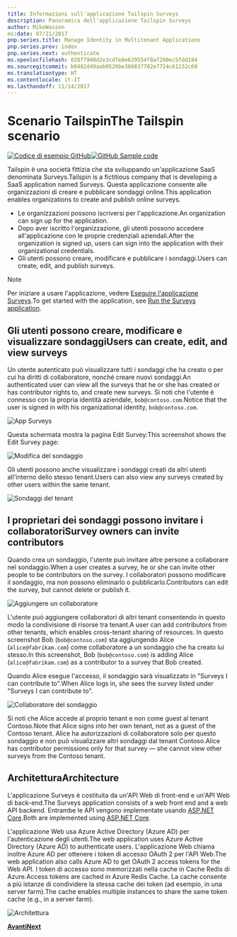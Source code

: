 ```yaml
---
title: Informazioni sull'applicazione Tailspin Surveys
description: Panoramica dell'applicazione Tailspin Surveys
author: MikeWasson
ms:date: 07/21/2017
pnp.series.title: Manage Identity in Multitenant Applications
pnp.series.prev: index
pnp.series.next: authenticate
ms.openlocfilehash: 028f7940d2e3cd7e8e629554f8af290ec5fdd184
ms.sourcegitcommit: b0482d49aab0526be386837702e7724c61232c60
ms.translationtype: HT
ms.contentlocale: it-IT
ms.lasthandoff: 11/14/2017
---
```

# <a name="the-tailspin-scenario"></a><span data-ttu-id="eee39-103">Scenario Tailspin</span><span class="sxs-lookup"><span data-stu-id="eee39-103">The Tailspin scenario</span></span>

<span data-ttu-id="eee39-104">[![Codice di esempio](../_images/github.png) GitHub][sample application]</span><span class="sxs-lookup"><span data-stu-id="eee39-104">[![GitHub](../_images/github.png) Sample code][sample application]</span></span>

<span data-ttu-id="eee39-105">Tailspin è una società fittizia che sta sviluppando un'applicazione SaaS denominata Surveys.</span><span class="sxs-lookup"><span data-stu-id="eee39-105">Tailspin is a fictitious company that is developing a SaaS application named Surveys.</span></span> <span data-ttu-id="eee39-106">Questa applicazione consente alle organizzazioni di creare e pubblicare sondaggi online.</span><span class="sxs-lookup"><span data-stu-id="eee39-106">This application enables organizations to create and publish online surveys.</span></span>

* <span data-ttu-id="eee39-107">Le organizzazioni possono iscriversi per l'applicazione.</span><span class="sxs-lookup"><span data-stu-id="eee39-107">An organization can sign up for the application.</span></span>
* <span data-ttu-id="eee39-108">Dopo aver iscritto l'organizzazione, gli utenti possono accedere all'applicazione con le proprie credenziali aziendali.</span><span class="sxs-lookup"><span data-stu-id="eee39-108">After the organization is signed up, users can sign into the application with their organizational credentials.</span></span>
* <span data-ttu-id="eee39-109">Gli utenti possono creare, modificare e pubblicare i  sondaggi.</span><span class="sxs-lookup"><span data-stu-id="eee39-109">Users can create, edit, and publish surveys.</span></span>

> [!NOTE]
> <span data-ttu-id="eee39-110">Per iniziare a usare l'applicazione, vedere [Eseguire l'applicazione Surveys].</span><span class="sxs-lookup"><span data-stu-id="eee39-110">To get started with the application, see [Run the Surveys application].</span></span>
> 
> 

## <a name="users-can-create-edit-and-view-surveys"></a><span data-ttu-id="eee39-111">Gli utenti possono creare, modificare e visualizzare sondaggi</span><span class="sxs-lookup"><span data-stu-id="eee39-111">Users can create, edit, and view surveys</span></span>
<span data-ttu-id="eee39-112">Un utente autenticato può visualizzare tutti i sondaggi che ha creato o per cui ha diritti di collaboratore, nonché creare nuovi sondaggi.</span><span class="sxs-lookup"><span data-stu-id="eee39-112">An authenticated user can view all the surveys that he or she has created or has contributor rights to, and create new surveys.</span></span> <span data-ttu-id="eee39-113">Si noti che l'utente è connesso con la propria identità aziendale, `bob@contoso.com`.</span><span class="sxs-lookup"><span data-stu-id="eee39-113">Notice that the user is signed in with his organizational identity, `bob@contoso.com`.</span></span>

![App Surveys](./images/surveys-screenshot.png)

<span data-ttu-id="eee39-115">Questa schermata mostra la pagina Edit Survey:</span><span class="sxs-lookup"><span data-stu-id="eee39-115">This screenshot shows the Edit Survey page:</span></span>

![Modifica del sondaggio](./images/edit-survey.png)

<span data-ttu-id="eee39-117">Gli utenti possono anche visualizzare i sondaggi creati da altri utenti all'interno dello stesso tenant.</span><span class="sxs-lookup"><span data-stu-id="eee39-117">Users can also view any surveys created by other users within the same tenant.</span></span>

![Sondaggi del tenant](./images/tenant-surveys.png)

## <a name="survey-owners-can-invite-contributors"></a><span data-ttu-id="eee39-119">I proprietari dei sondaggi possono invitare i collaboratori</span><span class="sxs-lookup"><span data-stu-id="eee39-119">Survey owners can invite contributors</span></span>
<span data-ttu-id="eee39-120">Quando crea un sondaggio, l'utente può invitare altre persone a collaborare nel sondaggio.</span><span class="sxs-lookup"><span data-stu-id="eee39-120">When a user creates a survey, he or she can invite other people to be contributors on the survey.</span></span> <span data-ttu-id="eee39-121">I collaboratori possono modificare il sondaggio, ma non possono eliminarlo o pubblicarlo.</span><span class="sxs-lookup"><span data-stu-id="eee39-121">Contributors can edit the survey, but cannot delete or publish it.</span></span>  

![Aggiungere un collaboratore](./images/add-contributor.png)

<span data-ttu-id="eee39-123">L'utente può aggiungere collaboratori di altri tenant consentendo in questo modo la condivisione di risorse tra tenant.</span><span class="sxs-lookup"><span data-stu-id="eee39-123">A user can add contributors from other tenants, which enables cross-tenant sharing of resources.</span></span> <span data-ttu-id="eee39-124">In questo screenshot Bob (`bob@contoso.com`) sta aggiungendo Alice (`alice@fabrikam.com`) come collaboratore a un sondaggio che ha creato lui stesso.</span><span class="sxs-lookup"><span data-stu-id="eee39-124">In this screenshot, Bob (`bob@contoso.com`) is adding Alice (`alice@fabrikam.com`) as a contributor to a survey that Bob created.</span></span>

<span data-ttu-id="eee39-125">Quando Alice esegue l'accesso, il sondaggio sarà visualizzato in "Surveys I can contribute to".</span><span class="sxs-lookup"><span data-stu-id="eee39-125">When Alice logs in, she sees the survey listed under "Surveys I can contribute to".</span></span>

![Collaboratore del sondaggio](./images/contributor.png)

<span data-ttu-id="eee39-127">Si noti che Alice accede al proprio tenant e non come guest al tenant Contoso.</span><span class="sxs-lookup"><span data-stu-id="eee39-127">Note that Alice signs into her own tenant, not as a guest of the Contoso tenant.</span></span> <span data-ttu-id="eee39-128">Alice ha autorizzazioni di collaboratore solo per questo sondaggio e non può visualizzare altri sondaggi dal tenant Contoso.</span><span class="sxs-lookup"><span data-stu-id="eee39-128">Alice has contributor permissions only for that survey &mdash; she cannot view other surveys from the Contoso tenant.</span></span>

## <a name="architecture"></a><span data-ttu-id="eee39-129">Architettura</span><span class="sxs-lookup"><span data-stu-id="eee39-129">Architecture</span></span>
<span data-ttu-id="eee39-130">L'applicazione Surveys è costituita da un'API Web di front-end e un'API Web di back-end.</span><span class="sxs-lookup"><span data-stu-id="eee39-130">The Surveys application consists of a web front end and a web API backend.</span></span> <span data-ttu-id="eee39-131">Entrambe le API vengono implementate usando [ASP.NET Core].</span><span class="sxs-lookup"><span data-stu-id="eee39-131">Both are implemented using [ASP.NET Core].</span></span>

<span data-ttu-id="eee39-132">L'applicazione Web usa Azure Active Directory (Azure AD) per l'autenticazione degli utenti.</span><span class="sxs-lookup"><span data-stu-id="eee39-132">The web application uses Azure Active Directory (Azure AD) to authenticate users.</span></span> <span data-ttu-id="eee39-133">L'applicazione Web chiama inoltre Azure AD per ottenere i token di accesso OAuth 2 per l'API Web.</span><span class="sxs-lookup"><span data-stu-id="eee39-133">The web application also calls Azure AD to get OAuth 2 access tokens for the Web API.</span></span> <span data-ttu-id="eee39-134">I token di accesso sono memorizzati nella cache in Cache Redis di Azure.</span><span class="sxs-lookup"><span data-stu-id="eee39-134">Access tokens are cached in Azure Redis Cache.</span></span> <span data-ttu-id="eee39-135">La cache consente a più istanze di condividere la stessa cache dei token (ad esempio, in una server farm).</span><span class="sxs-lookup"><span data-stu-id="eee39-135">The cache enables multiple instances to share the same token cache (e.g., in a server farm).</span></span>

![Architettura](./images/architecture.png)

<span data-ttu-id="eee39-137">[**Avanti**][authentication]</span><span class="sxs-lookup"><span data-stu-id="eee39-137">[**Next**][authentication]</span></span>

<!-- Links -->

[authentication]: authenticate.md

[Eseguire l'applicazione Surveys]: ./run-the-app.md
[Run the Surveys application]: ./run-the-app.md
[ASP.NET Core]: /aspnet/core
[sample application]: https://github.com/mspnp/multitenant-saas-guidance

